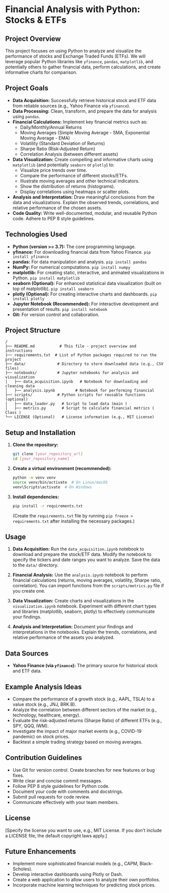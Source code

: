 
# Financial Analysis with Python: Stocks & ETFs

## Project Overview

This project focuses on using Python to analyze and visualize the performance of stocks and Exchange Traded Funds (ETFs). We will leverage popular Python libraries like `yfinance`, `pandas`, `matplotlib`, and potentially others to gather financial data, perform calculations, and create informative charts for comparison.

## Project Goals

*   **Data Acquisition:**  Successfully retrieve historical stock and ETF data from reliable sources (e.g., Yahoo Finance via `yfinance`).
*   **Data Processing:** Clean, transform, and prepare the data for analysis using `pandas`.
*   **Financial Calculations:** Implement key financial metrics such as:
    *   Daily/Monthly/Annual Returns
    *   Moving Averages (Simple Moving Average - SMA, Exponential Moving Average - EMA)
    *   Volatility (Standard Deviation of Returns)
    *   Sharpe Ratio (Risk-Adjusted Return)
    *   Correlation Analysis (between different assets)
*   **Data Visualization:**  Create compelling and informative charts using `matplotlib` (and potentially `seaborn` or `plotly`) to:
    *   Visualize price trends over time.
    *   Compare the performance of different stocks/ETFs.
    *   Illustrate moving averages and other technical indicators.
    *   Show the distribution of returns (histograms).
    *   Display correlations using heatmaps or scatter plots.
*   **Analysis and Interpretation:**  Draw meaningful conclusions from the data and visualizations.  Explain the observed trends, correlations, and relative performance of the chosen assets.
*   **Code Quality:** Write well-documented, modular, and reusable Python code.  Adhere to PEP 8 style guidelines.

## Technologies Used

*   **Python (version >= 3.7):** The core programming language.
*   **yfinance:**  For downloading financial data from Yahoo Finance.  `pip install yfinance`
*   **pandas:** For data manipulation and analysis. `pip install pandas`
*   **NumPy:** For numerical computations. `pip install numpy`
*   **matplotlib:** For creating static, interactive, and animated visualizations in Python. `pip install matplotlib`
*   **seaborn (Optional):**  For enhanced statistical data visualization (built on top of matplotlib). `pip install seaborn`
*   **plotly (Optional):** For creating interactive charts and dashboards. `pip install plotly`
*   **Jupyter Notebook (Recommended):** For interactive development and presentation of results. `pip install notebook`
*   **Git:** For version control and collaboration.

## Project Structure

```
/
├── README.md           # This file - project overview and instructions
├── requirements.txt  # List of Python packages required to run the project
├── data/              # Directory to store downloaded data (e.g., CSV files)
├── notebooks/         # Jupyter notebooks for analysis and visualization
│   ├── data_acquisition.ipynb   # Notebook for downloading and cleaning data
│   ├── analysis.ipynb         # Notebook for performing financial 
├── scripts/           # Python scripts for reusable functions (optional)
│   ├── data_loader.py   # Script to load data (main )
│   ├── metrics.py       # Script to calculate financial metrics ( Class )
└── LICENSE (Optional)   # License information (e.g., MIT License)
```

## Setup and Installation

1.  **Clone the repository:**
    ```bash
    git clone [your_repository_url]
    cd [your_repository_name]
    ```

2.  **Create a virtual environment (recommended):**
    ```bash
    python -m venv venv
    source venv/bin/activate  # On Linux/macOS
    venv\Scripts\activate  # On Windows
    ```

3.  **Install dependencies:**
    ```bash
    pip install -r requirements.txt
    ```
    (Create the `requirements.txt` file by running `pip freeze > requirements.txt` after installing the necessary packages.)

## Usage

1.  **Data Acquisition:** Run the `data_acquisition.ipynb` notebook to download and prepare the stock/ETF data.  Modify the notebook to specify the tickers and date ranges you want to analyze.  Save the data to the `data/` directory.

2.  **Financial Analysis:**  Use the `analysis.ipynb` notebook to perform financial calculations (returns, moving averages, volatility, Sharpe ratio, correlation).  You can import functions from the `scripts/metrics.py` file if you create one.

3.  **Data Visualization:**  Create charts and visualizations in the `visualization.ipynb` notebook.  Experiment with different chart types and libraries (matplotlib, seaborn, plotly) to effectively communicate your findings.

4.  **Analysis and Interpretation:**  Document your findings and interpretations in the notebooks.  Explain the trends, correlations, and relative performance of the assets you analyzed.

## Data Sources

*   **Yahoo Finance (via `yfinance`):**  The primary source for historical stock and ETF data.

## Example Analysis Ideas

*   Compare the performance of a growth stock (e.g., AAPL, TSLA) to a value stock (e.g., JNJ, BRK.B).
*   Analyze the correlation between different sectors of the market (e.g., technology, healthcare, energy).
*   Evaluate the risk-adjusted returns (Sharpe Ratio) of different ETFs (e.g., SPY, QQQ, IWM).
*   Investigate the impact of major market events (e.g., COVID-19 pandemic) on stock prices.
*   Backtest a simple trading strategy based on moving averages.

## Contribution Guidelines

*   Use Git for version control.  Create branches for new features or bug fixes.
*   Write clear and concise commit messages.
*   Follow PEP 8 style guidelines for Python code.
*   Document your code with comments and docstrings.
*   Submit pull requests for code review.
*   Communicate effectively with your team members.

## License

[Specify the license you want to use, e.g., MIT License.  If you don't include a LICENSE file, the default copyright laws apply.]

## Future Enhancements

*   Implement more sophisticated financial models (e.g., CAPM, Black-Scholes).
*   Develop interactive dashboards using Plotly or Dash.
*   Create a web application to allow users to analyze their own portfolios.
*   Incorporate machine learning techniques for predicting stock prices.
